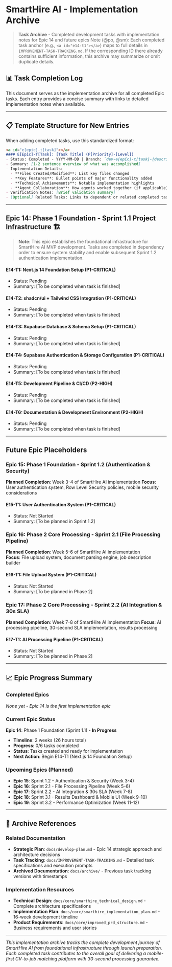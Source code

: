 # SmartHire AI - Implementation Archive

> **Task Archive** - Completed development tasks with implementation notes for Epic 14 and future epics
> Note (@po, @sm): Each completed task anchor (e.g., `<a id="e14-t1"></a>`) maps to full details in `IMPROVEMENT-TASK-TRACKING.md`. If the corresponding ID there already contains sufficient information, this archive may summarize or omit duplicate details.

## 📊 Task Completion Log

This document serves as the implementation archive for all completed Epic tasks. Each entry provides a concise summary with links to detailed implementation notes when available.

---

## 📋 Template Structure for New Entries

When adding completed tasks, use this standardized format:

```markdown
<a id="e[epic]-t[task]"></a>
#### E[Epic]-T[Task]: [Task Title] (P[Priority]-[Level])
- Status: Completed - YYYY-MM-DD | Branch: `dev-e[epic]-t[task]-[description]`
- Summary: [1-2 sentence overview of what was accomplished]
- Implementation Details:
  - **Files Created/Modified**: List key files changed
  - **Key Features**: Bullet points of major functionality added
  - **Technical Achievements**: Notable implementation highlights
  - **Agent Collaboration**: How agents worked together (if applicable)
- Verification Notes: [Brief validation summary]
- [Optional] Related Tasks: Links to dependent or related completed tasks
```

---

## Epic 14: Phase 1 Foundation - Sprint 1.1 Project Infrastructure 🏗️

> **Note**: This epic establishes the foundational infrastructure for SmartHire AI MVP development. Tasks are completed in dependency order to ensure system stability and enable subsequent Sprint 1.2 authentication implementation.

<a id="e14-t1"></a>
#### E14-T1: Next.js 14 Foundation Setup (P1-CRITICAL)
- Status: Pending
- Summary: [To be completed when task is finished]

<a id="e14-t2"></a>
#### E14-T2: shadcn/ui + Tailwind CSS Integration (P1-CRITICAL)
- Status: Pending
- Summary: [To be completed when task is finished]

<a id="e14-t3"></a>
#### E14-T3: Supabase Database & Schema Setup (P1-CRITICAL)
- Status: Pending
- Summary: [To be completed when task is finished]

<a id="e14-t4"></a>
#### E14-T4: Supabase Authentication & Storage Configuration (P1-CRITICAL)
- Status: Pending
- Summary: [To be completed when task is finished]

<a id="e14-t5"></a>
#### E14-T5: Development Pipeline & CI/CD (P2-HIGH)
- Status: Pending
- Summary: [To be completed when task is finished]

<a id="e14-t6"></a>
#### E14-T6: Documentation & Development Environment (P2-HIGH)
- Status: Pending
- Summary: [To be completed when task is finished]

---

## Future Epic Placeholders

### Epic 15: Phase 1 Foundation - Sprint 1.2 (Authentication & Security)
**Planned Completion**: Week 3-4 of SmartHire AI implementation
**Focus**: User authentication system, Row Level Security policies, mobile security considerations

<a id="e15-t1"></a>
#### E15-T1: User Authentication System (P1-CRITICAL)
- Status: Not Started
- Summary: [To be planned in Sprint 1.2]

### Epic 16: Phase 2 Core Processing - Sprint 2.1 (File Processing Pipeline)
**Planned Completion**: Week 5-6 of SmartHire AI implementation  
**Focus**: File upload system, document parsing engine, job description builder

<a id="e16-t1"></a>
#### E16-T1: File Upload System (P1-CRITICAL)
- Status: Not Started
- Summary: [To be planned in Phase 2]

### Epic 17: Phase 2 Core Processing - Sprint 2.2 (AI Integration & 30s SLA)
**Planned Completion**: Week 7-8 of SmartHire AI implementation
**Focus**: AI processing pipeline, 30-second SLA implementation, results processing

<a id="e17-t1"></a>
#### E17-T1: AI Processing Pipeline (P1-CRITICAL)
- Status: Not Started
- Summary: [To be planned in Phase 2]

---

## 📈 Epic Progress Summary

### Completed Epics
*None yet - Epic 14 is the first implementation epic*

### Current Epic Status
**Epic 14**: Phase 1 Foundation (Sprint 1.1) - **In Progress**
- **Timeline**: 2 weeks (26 hours total)
- **Progress**: 0/6 tasks completed
- **Status**: Tasks created and ready for implementation
- **Next Action**: Begin E14-T1 (Next.js 14 Foundation Setup)

### Upcoming Epics (Planned)
- **Epic 15**: Sprint 1.2 - Authentication & Security (Week 3-4)
- **Epic 16**: Sprint 2.1 - File Processing Pipeline (Week 5-6)  
- **Epic 17**: Sprint 2.2 - AI Integration & 30s SLA (Week 7-8)
- **Epic 18**: Sprint 3.1 - Results Dashboard & Mobile UI (Week 9-10)
- **Epic 19**: Sprint 3.2 - Performance Optimization (Week 11-12)

---

## 🎯 Archive References

### Related Documentation
- **Strategic Plan**: `docs/develop-plan.md` - Epic 14 strategic approach and architecture decisions
- **Task Tracking**: `docs/IMPROVEMENT-TASK-TRACKING.md` - Detailed task specifications and execution prompts
- **Archived Documentation**: `docs/archive/` - Previous task tracking versions with timestamps

### Implementation Resources
- **Technical Design**: `docs/core/smarthire_technical_design.md` - Complete architecture specifications
- **Implementation Plan**: `docs/core/smarthire_implementation_plan.md` - 16-week development timeline
- **Product Requirements**: `docs/core/improved_prd_structure.md` - Business requirements and user stories

---

*This implementation archive tracks the complete development journey of SmartHire AI from foundational infrastructure through launch preparation. Each completed task contributes to the overall goal of delivering a mobile-first CV-to-job matching platform with 30-second processing guarantee.*